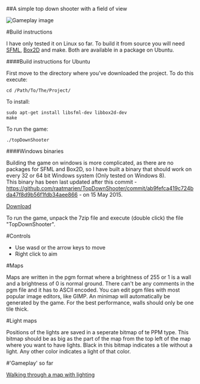 ##A simple top down shooter with a field of view

![Gameplay image](http://i.imgur.com/S7F1eeI.jpg)

#Build instructions

I have only tested it on Linux so far. To build it from source you will need [SFML](http://www.sfml-dev.org/download.php), [Box2D](http://box2d.org/) and make. Both are available in a package on Ubuntu.

####Build instructions for Ubuntu

First move to the directory where you've downloaded the project. To do this execute:  

    cd /Path/To/The/Project/

To install:

    sudo apt-get install libsfml-dev libbox2d-dev  
    make

To run the game:

    ./topDownShooter

####Windows binaries

Building the game on windows is more complicated, as there are no packages for SFML and Box2D, so I have built a binary that should work on every 32 or 64 bit Windows system (Only tested on Windows 8).  
This binary has been last updated after this commit - https://github.com/raatmarien/TopDownShooter/commit/ab9fefca419c724bda47f8d9b56f1fdb34aee866 - on 15 May 2015.

[Download](https://mega.co.nz/#!sIQ0HTiC!oc8wc97CSOYwGihIPf1fcQw7xYAtEMFKkqUb9Ea6D_8)

To run the game, unpack the 7zip file and execute (double click) the file "TopDownShooter".

#Controls
- Use wasd or the arrow keys to move
- Right click to aim

#Maps

Maps are written in the pgm format where a brightness of 255 or 1 is a wall and a brightness of 0 is normal ground. There can't be any comments in the pgm file and it has to ASCII encoded. You can edit pgm files with most popular image editors, like GIMP. An minimap will automatically be generated by the game. For the best performance, walls should only be one tile thick.

#Light maps

Positions of the lights are saved in a seperate bitmap of te PPM type. This bitmap should be as big as the part of the map from the top left of the map where you want to have lights. Black in this bitmap indicates a tile without a light. Any other color indicates a light of that color.

#'Gameplay' so far

[Walking through a map with lighting](https://gfycat.com/AccurateHospitableBlacknorwegianelkhound)
